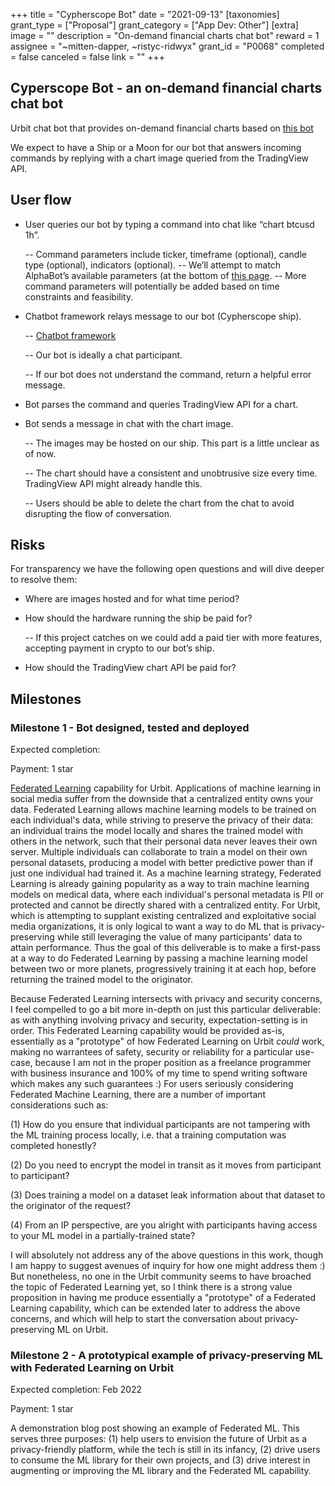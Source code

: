 +++
title = "Cypherscope Bot"
date = "2021-09-13"
[taxonomies]
grant_type = ["Proposal"]
grant_category = ["App Dev: Other"]
[extra]
image = ""
description = "On-demand financial charts chat bot"
reward = 1
assignee = "~mitten-dapper, ~ristyc-ridwyx"
grant_id = "P0068"
completed = false
canceled = false
link = ""
+++

## Cyperscope Bot - an on-demand financial charts chat bot

Urbit chat bot that provides on-demand financial charts based on [this bot](https://www.alphabotsystem.com/guide/charting)

We expect to have a Ship or a Moon for our bot that answers incoming commands by replying with a chart image queried from the TradingView API.

## User flow

- User queries our bot by typing a command into chat like “chart btcusd 1h”.

  -- Command parameters include ticker, timeframe (optional), candle type (optional), indicators (optional).
  -- We’ll attempt to match AlphaBot’s available parameters (at the bottom of [this page](https://www.alphabotsystem.com/guide/charting).
  -- More command parameters will potentially be added based on time constraints and feasibility.

- Chatbot framework relays message to our bot (Cypherscope ship).

  -- [Chatbot framework](https://github.com/robkorn/urbit-chatbot-framework)

  -- Our bot is ideally a chat participant.

  -- If our bot does not understand the command, return a helpful error message.

- Bot parses the command and queries TradingView API for a chart.

- Bot sends a message in chat with the chart image.

  -- The images may be hosted on our ship. This part is a little unclear as of now.

  -- The chart should have a consistent and unobtrusive size every time. TradingView API might already handle this.

  -- Users should be able to delete the chart from the chat to avoid disrupting the flow of conversation.

## Risks

For transparency we have the following open questions and will dive deeper to resolve them:

- Where are images hosted and for what time period?

- How should the hardware running the ship be paid for?

  -- If this project catches on we could add a paid tier with more features, accepting payment in crypto to our bot’s ship.

- How should the TradingView chart API be paid for?

## Milestones

### Milestone 1 - Bot designed, tested and deployed

Expected completion:

Payment: 1 star

[Federated Learning](https://ai.googleblog.com/2017/04/federated-learning-collaborative.html) capability for Urbit. Applications of machine learning in social media suffer from the downside that a centralized entity owns your data. Federated Learning allows machine learning models to be trained on each individual's data, while striving to preserve the privacy of their data: an individual trains the model locally and shares the trained model with others in the network, such that their personal data never leaves their own server. Multiple individuals can collaborate to train a model on their own personal datasets, producing a model with better predictive power than if just one individual had trained it. As a machine learning strategy, Federated Learning is already gaining popularity as a way to train machine learning models on medical data, where each individual's personal metadata is PII or protected and cannot be directly shared with a centralized entity. For Urbit, which is attempting to supplant existing centralized and exploitative social media organizations, it is only logical to want a way to do ML that is privacy-preserving while still leveraging the value of many participants' data to attain performance. Thus the goal of this deliverable is to make a first-pass at a way to do Federated Learning by passing a machine learning model between two or more planets, progressively training it at each hop, before returning the trained model to the originator.

Because Federated Learning intersects with privacy and security concerns, I feel compelled to go a bit more in-depth on just this particular deliverable: as with anything involving privacy and security, expectation-setting is in order. This Federated Learning capability would be provided as-is, essentially as a "prototype" of how Federated Learning on Urbit _could_ work, making no warrantees of safety, security or reliability for a particular use-case, because I am not in the proper position as a freelance programmer with business insurance and 100% of my time to spend writing software which makes any such guarantees :) For users seriously considering Federated Machine Learning, there are a number of important considerations such as:

(1) How do you ensure that individual participants are not tampering with the ML training process locally, i.e. that a training computation was completed honestly?

(2) Do you need to encrypt the model in transit as it moves from participant to participant?

(3) Does training a model on a dataset leak information about that dataset to the originator of the request?

(4) From an IP perspective, are you alright with participants having access to your ML model in a partially-trained state?

I will absolutely not address any of the above questions in this work, though I am happy to suggest avenues of inquiry for how one might address them :) But nonetheless, no one in the Urbit community seems to have broached the topic of Federated Learning yet, so I think there is a strong value proposition in having me produce essentially a "prototype" of a Federated Learning capability, which can be extended later to address the above concerns, and which will help to start the conversation about privacy-preserving ML on Urbit.

### Milestone 2 - A prototypical example of privacy-preserving ML with Federated Learning on Urbit

Expected completion: Feb 2022

Payment: 1 star

A demonstration blog post showing an example of Federated ML. This serves three purposes: (1) help users to envision the future of Urbit as a privacy-friendly platform, while the tech is still in its infancy, (2) drive users to consume the ML library for their own projects, and (3) drive interest in augmenting or improving the ML library and the Federated ML capability.
